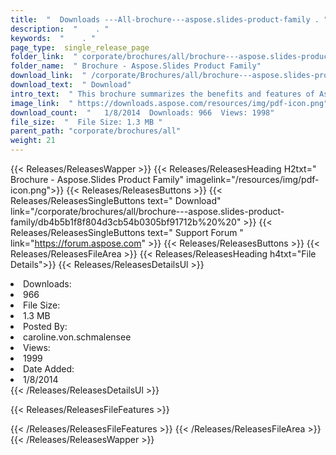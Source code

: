```yaml
---
title:  "  Downloads ---All-brochure---aspose.slides-product-family . " 
description:  "    . " 
keywords:  "    . " 
page_type:  single_release_page
folder_link:  " corporate/brochures/all/brochure---aspose.slides-product-family/"
folder_name:  " Brochure - Aspose.Slides Product Family"
download_link:  " /corporate/Brochures/all/brochure---aspose.slides-product-family/db4b5b1f8f804d3cb54b0305bf91712b"
download_text:  " Download"
intro_text:  " This brochure summarizes the benefits and features of Aspose.Slides across all s..."
image_link:  " https://downloads.aspose.com/resources/img/pdf-icon.png"
download_count:  "   1/8/2014  Downloads: 966  Views: 1998"
file_size:  "  File Size: 1.3 MB "
parent_path: "corporate/brochures/all"
weight: 21 
---
```


{{< Releases/ReleasesWapper >}}
  {{< Releases/ReleasesHeading H2txt=" Brochure - Aspose.Slides Product Family" imagelink="/resources/img/pdf-icon.png">}}
  {{< Releases/ReleasesButtons >}}
    {{< Releases/ReleasesSingleButtons text=" Download" link="/corporate/brochures/all/brochure---aspose.slides-product-family/db4b5b1f8f804d3cb54b0305bf91712b%20%20" >}}
    {{< Releases/ReleasesSingleButtons text=" Support Forum " link="https://forum.aspose.com" >}}
  {{< Releases/ReleasesButtons >}}
  {{< Releases/ReleasesFileArea >}}
    {{< Releases/ReleasesHeading h4txt="File Details">}}
    {{< Releases/ReleasesDetailsUl >}}
             <li>Downloads:</li><li>966</li><li>File Size:</li><li>1.3 MB</li><li>Posted By:</li><li>caroline.von.schmalensee</li><li>Views:</li><li>1999</li><li>Date Added:</li><li>1/8/2014</li>
    {{< /Releases/ReleasesDetailsUl >}}

  {{< Releases/ReleasesFileFeatures >}}
      
  {{< /Releases/ReleasesFileFeatures >}}
 {{< /Releases/ReleasesFileArea >}}
{{< /Releases/ReleasesWapper >}}


